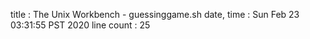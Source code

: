 title : The Unix Workbench - guessinggame.sh
date, time :  Sun Feb 23 03:31:55 PST 2020
line count : 25
